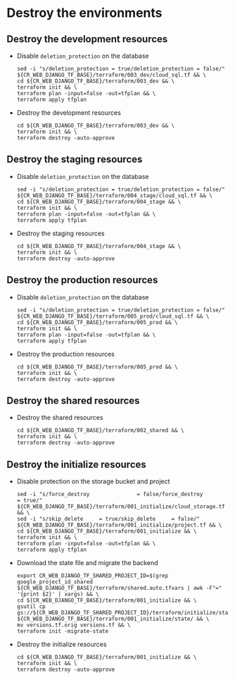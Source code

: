 # Destroy the environments

## Destroy the development resources

- Disable `deletion_protection` on the database

  ```
  sed -i "s/deletion_protection = true/deletion_protection = false/" ${CR_WEB_DJANGO_TF_BASE}/terraform/003_dev/cloud_sql.tf && \
  cd ${CR_WEB_DJANGO_TF_BASE}/terraform/003_dev && \
  terraform init && \
  terraform plan -input=false -out=tfplan && \
  terraform apply tfplan
  ```

- Destroy the development resources

  ```
  cd ${CR_WEB_DJANGO_TF_BASE}/terraform/003_dev && \
  terraform init && \
  terraform destroy -auto-approve
  ```

## Destroy the staging resources

- Disable `deletion_protection` on the database

  ```
  sed -i "s/deletion_protection = true/deletion_protection = false/" ${CR_WEB_DJANGO_TF_BASE}/terraform/004_stage/cloud_sql.tf && \
  cd ${CR_WEB_DJANGO_TF_BASE}/terraform/004_stage && \
  terraform init && \
  terraform plan -input=false -out=tfplan && \
  terraform apply tfplan
  ```

- Destroy the staging resources

  ```
  cd ${CR_WEB_DJANGO_TF_BASE}/terraform/004_stage && \
  terraform init && \
  terraform destroy -auto-approve
  ```

## Destroy the production resources

- Disable `deletion_protection` on the database

  ```
  sed -i "s/deletion_protection = true/deletion_protection = false/" ${CR_WEB_DJANGO_TF_BASE}/terraform/005_prod/cloud_sql.tf && \
  cd ${CR_WEB_DJANGO_TF_BASE}/terraform/005_prod && \
  terraform init && \
  terraform plan -input=false -out=tfplan && \
  terraform apply tfplan
  ```

- Destroy the production resources

  ```
  cd ${CR_WEB_DJANGO_TF_BASE}/terraform/005_prod && \
  terraform init && \
  terraform destroy -auto-approve
  ```

## Destroy the shared resources

- Destroy the shared resources

  ```
  cd ${CR_WEB_DJANGO_TF_BASE}/terraform/002_shared && \
  terraform init && \
  terraform destroy -auto-approve
  ```

## Destroy the initialize resources

- Disable protection on the storage bucket and project

  ```
  sed -i "s/force_destroy               = false/force_destroy               = true/" ${CR_WEB_DJANGO_TF_BASE}/terraform/001_initialize/cloud_storage.tf && \
  sed -i "s/skip_delete     = true/skip_delete     = false/" ${CR_WEB_DJANGO_TF_BASE}/terraform/001_initialize/project.tf && \
  cd ${CR_WEB_DJANGO_TF_BASE}/terraform/001_initialize && \
  terraform init && \
  terraform plan -input=false -out=tfplan && \
  terraform apply tfplan
  ```

- Download the state file and migrate the backend

  ```
  export CR_WEB_DJANGO_TF_SHARED_PROJECT_ID=$(grep google_project_id_shared ${CR_WEB_DJANGO_TF_BASE}/terraform/shared.auto.tfvars | awk -F"=" '{print $2}' | xargs) && \
  cd ${CR_WEB_DJANGO_TF_BASE}/terraform/001_initialize && \
  gsutil cp gs://${CR_WEB_DJANGO_TF_SHARED_PROJECT_ID}/terraform/initialize/state/default.tfstate ${CR_WEB_DJANGO_TF_BASE}/terraform/001_initialize/state/ && \
  mv versions.tf.orig versions.tf && \
  terraform init -migrate-state
  ```

- Destroy the initialize resources

  ```
  cd ${CR_WEB_DJANGO_TF_BASE}/terraform/001_initialize && \
  terraform init && \
  terraform destroy -auto-approve
  ```
